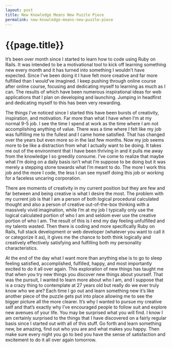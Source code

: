 ```yaml
---
layout: post
title: New Knowledge Means New Puzzle Piece
permalink: new-knowledge-means-new-puzzle-piece
---
```


# {{page.title}}

It’s been over month since I started to learn how to code using Ruby on Rails. It was intended to be a motivational tool to kick off learning something new every month and it has turned into something I wouldn’t have expected. Since I’ve been doing it I have felt more creative and far more fulfilled than I would’ve imagined. I keep pushing through online course after online course, focusing and dedicating myself to learning as much as I can. The results of which have been numerous inspirational ideas for web applications that I plan on developing and launching. Jumping in headfirst and dedicating myself to this has been very rewarding.

The things I’ve noticed since I started this have been bursts of creativity, inspiration, and motivation. Far more than what I have when I’m at my normal 9-5 job. I see the time I spend at work as the time where I am not accomplishing anything of value. There was a time where I felt like my job was fulfilling me to the fullest and I came home satisfied. That has changed over the years but even more so in the last few months. Now my job seems more to be like a distraction from what I actually want to be doing. It takes me out of the environment that I have been thriving in and it pulls me away from the knowledge I so greedily consume. I’ve come to realize that maybe what I’m doing on a daily basis isn’t what I’m suppose to be doing but it was merely a stepping stone towards what I’m meant to do. The more I work this job and the more I code, the less I can see myself doing this job or working for a faceless uncaring corporation.

There are moments of creativity in my current position but they are few and far between and being creative is what I desire the most. The problem with my current job is that I am a person of both logical procedural calculated thought and also a person of creative out-of-the-box thinking with a massively vivid imagination, while I’m at my job I typically only use the logical calculated portion of who I am and seldom ever use the creative portion of who I am. The result of this is I end my day feeling unfulfilled and my talents wasted. Then there is coding and more specifically Ruby on Rails, full stack development or web developer (whatever you want to call it or categorize it as), it gives me the chance to both think logically and creatively effectively satisfying and fulfilling both my personality characteristics.

At the end of the day what I want more than anything else is to go to sleep feeling satisfied, accomplished, fulfilled, happy, and most importantly excited to do it all over again. This exploration of new things has taught me that when you try new things you discover new things about yourself. That was the pursuit, I wanted to learn more about who I am, and I suppose that is a crazy thing to contemplate at 27 years old but really do we ever truly know who we are? Each time I go out and learn something new it’s like another piece of the puzzle gets put into place allowing me to see the bigger picture all the more clearer. It’s why I wanted to pursue my creative self and that’s exactly why I’ve encouraged people to follow suit and explore new avenues of your life. You may be surprised what you will find. I know I am certainly surprised to the things that I have discovered on a fairly regular basis since I started out with all of this stuff. Go forth and learn something new, be amazing, find out who you are and what makes you happy. Then make sure every night you go to bed you have the sense of satisfaction and excitement to do it all over again tomorrow.
